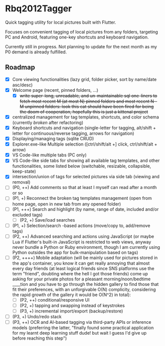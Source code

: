 # Rbq2012Tagger

Quick tagging utility for local pictures built with Flutter.

Focuses on convenient tagging of local pictures from any folders, targeting PC and Android, featuring one-key shortcuts and keyboard navigation.

Currently still in progress. Not planning to update for the next month as my P0 demand is already fulfilled.

## Roadmap

- [x] Core viewing functionalities (lazy grid, folder picker, sort by name/date asc/desc)
- [x] Welcome page (recent, pinned folders, ...)
  - [x] ~~write super-long, unreadable, and un-maintainable sql one-liners to fetch most recent M (at most N) pinned folders and most recent N - M unpinned folders: look this cat should have been fired for being the doom of cooperation, hopefully this is just a kittenal project~~
- [x] centralized management for tag templates, shortcuts, and color schema (currently *broken* after refactoring)
- [x] Keyboard shortcuts and navigation (single-letter for tagging, alt/shift + letter for continuous/reverse tagging, arrows for navigation)
- [x] Displaying/managing tags (sqlite CRUD)
- [x] Explorer.exe-like Multiple selection ([ctrl/shift/alt +] click, ctrl/shift/alt + arrow)
- [x] VS Code-like multiple tabs (PC only)
- [x] VS Code-like side tabs for showing all available tag templates, and other functionalities, some listed below (switchable, resizable, collapsible, keep-state)
- [x] intersection/union of tags for selected pictures via side tab (viewing and removal)
- [ ] (P0, ++) Add comments so that at least I myself can read after a month or so
- [ ] (P1, +) Reconnect the broken tag templates management (open from home page, open in new tab from any opened folder)
- [ ] (P1, +++) Search and highlight (by name, range of date, included and/or excluded tags)
  - [ ] (P2, +) Save/load searches
- [ ] (P1, +) Selection/search -based actions (move/copy to, add/remove tags)
- [ ] (P2, ++) Advanced searching and actions using JavaScript (or maybe Lua if Flutter's built-in JavaScript is restricted to web views, anyway never bundle a Python or Ruby environment, though I am currently using Python outsides the app for bulk-manipulation based on tags)
- [ ] (P2, ++++) Mobile adaptation (will be mainly used for pictures stored in the app's container, you know it can get really annoying that almost every day friends (at least logical friends since SNS platforms use the term "friend", doubting where the hell I got those friends) come up asking for your private photos for a pleasant morning/noon/bedtime ____tion and you have to go through the hidden gallery to find those that fit their preferences, with an unforgivable O(N) complicity, considering the rapid growth of the gallery it would be O(N^2) in total):
  - [ ] (P2, ++) conditional/responsive UI
  - [ ] (P2, +) tapping and swapping instead of keystrokes
  - [ ] (P3, +) incremental import/export (backup/restore)
- [ ] (P3, +) Undo/redo stack
- [ ] (P3, ++) OCR and AI-based tagging via third-party APIs or inference models (preferring the latter, "finally found some practical application for my learnt deep learning stuff dude! but wait I guess I'd give up before reaching this step")